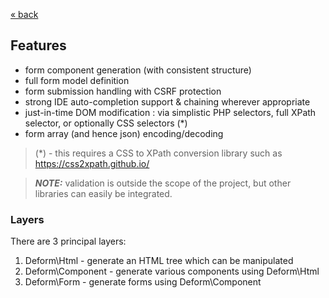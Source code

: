 [&laquo; back](../README.md)

## Features
* form component generation (with consistent structure)
* full form model definition
* form submission handling with CSRF protection
* strong IDE auto-completion support & chaining wherever appropriate
* just-in-time DOM modification : via simplistic PHP selectors, full XPath selector, or optionally CSS selectors (*)
* form array (and hence json) encoding/decoding

> (*) - this requires a CSS to XPath conversion library such as https://css2xpath.github.io/

> **_NOTE:_** validation is outside the scope of the project, but other libraries can easily be integrated.

### Layers
There are 3 principal layers:
1. Deform\Html - generate an HTML tree which can be manipulated
2. Deform\Component - generate various components using Deform\Html
3. Deform\Form - generate forms using Deform\Component

